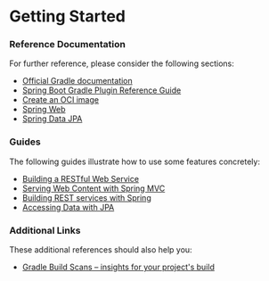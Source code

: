 # Getting Started

### Reference Documentation

For further reference, please consider the following sections:

- [Official Gradle documentation](https://docs.gradle.org)
- [Spring Boot Gradle Plugin Reference Guide](https://docs.spring.io/spring-boot/docs/2.7.2/gradle-plugin/reference/html/)
- [Create an OCI image](https://docs.spring.io/spring-boot/docs/2.7.2/gradle-plugin/reference/html/#build-image)
- [Spring Web](https://docs.spring.io/spring-boot/docs/2.7.2/reference/htmlsingle/#web)
- [Spring Data JPA](https://docs.spring.io/spring-boot/docs/2.7.2/reference/htmlsingle/#data.sql.jpa-and-spring-data)

### Guides

The following guides illustrate how to use some features concretely:

- [Building a RESTful Web Service](https://spring.io/guides/gs/rest-service/)
- [Serving Web Content with Spring MVC](https://spring.io/guides/gs/serving-web-content/)
- [Building REST services with Spring](https://spring.io/guides/tutorials/rest/)
- [Accessing Data with JPA](https://spring.io/guides/gs/accessing-data-jpa/)

### Additional Links

These additional references should also help you:

- [Gradle Build Scans – insights for your project's build](https://scans.gradle.com#gradle)
